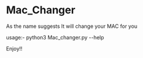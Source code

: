 # Mac_Changer

As the name suggests It will change your MAC for you

usage:-
python3 Mac_changer.py --help 


Enjoy!!
